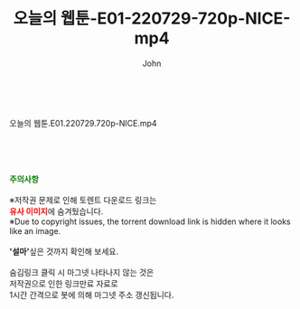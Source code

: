﻿---
layout: post
title:  "오늘의 웹툰-E01-220729-720p-NICE-mp4"
author: John
categories: [ 드라마 ]
tags: [  ]
image:  
description: "오늘의 웹툰-E01-220729-720p-NICE-mp4 torrent 정보 공유"
toc: true
toc_sticky: true
---

<br>
<div class="view-img">
<a class="view_image" href="https://torrentmobile59.com/bbs/view_image.php?fn=%2Fdata%2Ffile%2Fdrama%2F2345726642_f9dI1a2p_85759bfbefdaa43dd470e36187f32f2c781ff632.jpg" target="_blank"><img alt="" class="img-tag" content="https://torrentmobile59.com/data/file/drama/2345726642_f9dI1a2p_85759bfbefdaa43dd470e36187f32f2c781ff632.jpg" itemprop="image" src="https://torrentmobile59.com/data/file/drama/2345726642_f9dI1a2p_85759bfbefdaa43dd470e36187f32f2c781ff632.jpg"/></a></div><div class="view-content" itemprop="description">
<p>오늘의 웹툰.E01.220729.720p-NICE.mp4<br/></p> </div>
    
<br><br><br>
<p data-ke-size="size16"><b><span style="color: green;">주의사항</span></b><br /><br />※저작권 문제로 인해 토렌트 다운로드 링크는<br /><b><span style="color: red;">유사 이미지</span></b>에 숨겨뒀습니다.<br />※Due to copyright issues, the torrent download link is hidden where it looks like an image.<br /><br /><b>'설마'</b>싶은 것까지 확인해 보세요.<br /><br />숨김링크 클릭 시 마그넷 나타나지 않는 것은<br />저작권으로 인한 링크만료 자료로<br />1시간 간격으로 봇에 의해 마그넷 주소 갱신됩니다.</p>
